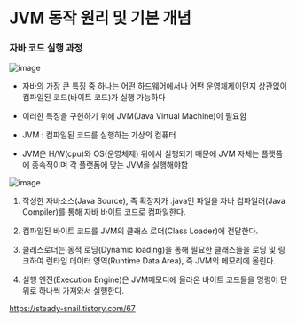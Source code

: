 JVM 동작 원리 및 기본 개념
==========================

### 자바 코드 실행 과정


![image](https://user-images.githubusercontent.com/94096054/146669031-62b3fd90-baf3-4a75-9ba9-a7885d6fdcde.png)

+ 자바의 가장 큰 특징 중 하나는 어떤 하드웨어에서나 어떤 운영체제이던지 상관없이 컴파일된 코드(바이트 코드)가 실행 가능하다

+ 이러한 특징을 구현하기 위해 JVM(Java Virtual Machine)이 필요함

+ JVM : 컴파일된 코드를 실행하는 가상의 컴퓨터

+ JVM은 H/W(cpu)와 OS(운영체제) 위에서 실행되기 때문에 JVM 자체는 플랫폼에 종속적이며 각 플랫폼에 맞는 JVM을 실행해야함

![image](https://user-images.githubusercontent.com/94096054/146669511-dfe279f7-a810-4341-a9d9-e5fcfc6b8ea1.png)


1) 작성한 자바소스(Java Source), 즉 확장자가 .java인 파일을 자바 컴파일러(Java Compiler)를 통해 자바 바이트 코드로 컴파일한다.

2) 컴파일된 바이트 코드를 JVM의 클래스 로더(Class Loader)에 전달한다.

3) 클래스로더는 동적 로딩(Dynamic loading)을 통해 필요한 클래스들을 로딩 및 링크하여 런타임 데이터 영역(Runtime Data Area), 즉 JVM의 메모리에 올린다.

4) 실행 엔진(Execution Engine)은 JVM메모디에 올라온 바이트 코드들을 명령어 단위로 하나씩 가져와서 실행한다.




https://steady-snail.tistory.com/67

